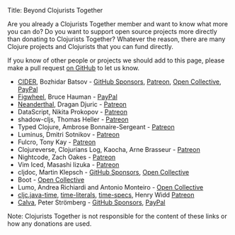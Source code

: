 Title: Beyond Clojurists Together

Are you already a Clojurists Together member and want to know what more you can do? Do you want to support open source projects more directly than donating to Clojurists Together? Whatever the reason, there are many Clojure projects and Clojurists that you can fund directly.

If you know of other people or projects we should add to this page, please make a pull request [on GitHub](https://github.com/clojurists-together/clojuriststogether.org/blob/master/resources/markdown/beyond.md) to let us know.

- [CIDER](https://cider.mx), Bozhidar Batsov - [GitHub Sponsors](https://github.com/users/bbatsov/sponsorship), [Patreon](https://www.patreon.com/bbatsov), [Open Collective](https://opencollective.com/cider), [PayPal](https://www.paypal.me/bbatsov)
- [Figwheel](https://figwheel.org), Bruce Hauman - [PayPal](https://figwheel.org/#support-work-on-figwheel-and-other-clojure-tools)
- [Neanderthal](https://neanderthal.uncomplicate.org), Dragan Djuric - [Patreon](https://www.patreon.com/draganrocks)
- DataScript, Nikita Prokopov - [Patreon](https://www.patreon.com/tonsky)
- shadow-cljs, Thomas Heller - [Patreon](https://www.patreon.com/thheller)
- Typed Clojure, Ambrose Bonnaire-Sergeant - [Patreon](https://www.patreon.com/ambrosebs)
- Luminus, Dmitri Sotnikov - [Patreon](https://www.patreon.com/yogthos)
- Fulcro, Tony Kay - [Patreon](https://www.patreon.com/fulcro)
- Clojureverse, Clojurians Log, Kaocha, Arne Brasseur - [Patreon](https://www.patreon.com/plexus)
- Nightcode, Zach Oakes - [Patreon](https://www.patreon.com/sekao)
- Vim Iced, Masashi Iizuka - [Patreon](https://www.patreon.com/uochan)
- cljdoc, Martin Klepsch - [GitHub Sponsors](https://github.com/users/martinklepsch/sponsorship), [Open Collective](https://opencollective.com/cljdoc)
- Boot - [Open Collective](https://opencollective.com/boot-clj)
- Lumo, Andrea Richiardi and Antonio Monteiro - [Open Collective](https://opencollective.com/lumo)
- [cljc.java-time](https://github.com/henryw374/cljc.java-time), [time-literals](https://github.com/henryw374/time-literals), [time-specs](https://github.com/henryw374/time-specs), Henry Widd [Patreon](https://www.patreon.com/widdindustries)
- [Calva](https://github.com/BetterThanTomorrow/calva), Peter Strömberg - [GitHub Sponsors](https://github.com/sponsors/PEZ), [PayPal](https://paypal.me/cospaia)

Note: Clojurists Together is not responsible for the content of these links or how any donations are used.

